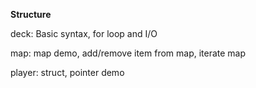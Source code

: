 **Structure** 

deck: Basic syntax, for loop and I/O

map: map demo, add/remove item from map, iterate map

player: struct, pointer demo
